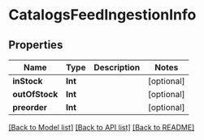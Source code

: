 # CatalogsFeedIngestionInfo

## Properties
Name | Type | Description | Notes
------------ | ------------- | ------------- | -------------
**inStock** | **Int** |  | [optional] 
**outOfStock** | **Int** |  | [optional] 
**preorder** | **Int** |  | [optional] 

[[Back to Model list]](../README.md#documentation-for-models) [[Back to API list]](../README.md#documentation-for-api-endpoints) [[Back to README]](../README.md)



